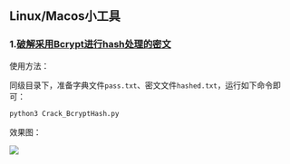 ## Linux/Macos小工具
### 1.[破解采用Bcrypt进行hash处理的密文](https://github.com/zha0gongz1/Tools/blob/main/Linux/Crack_BcryptHash.py)

使用方法：

同级目录下，准备字典文件`pass.txt`、密文文件`hashed.txt`，运行如下命令即可：

``` python
python3 Crack_BcryptHash.py
```

效果图：

![](https://github.com/zha0gongz1/Tools/blob/main/Linux/Img/1.jpg)
